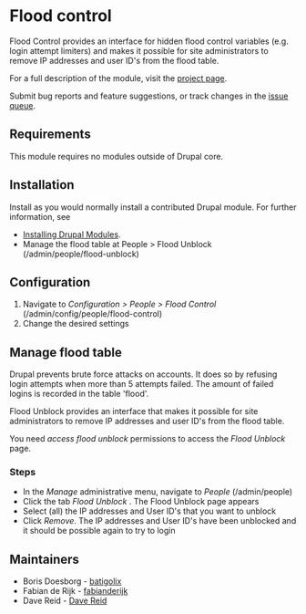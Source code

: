 # Flood control

Flood Control provides an interface for hidden flood control variables (e.g.
login attempt limiters) and makes it possible for site administrators to
remove IP addresses and user ID's from the flood table.

For a full description of the module, visit the
[project page](https://www.drupal.org/project/flood_control).

Submit bug reports and feature suggestions, or track changes in the
[issue queue](https://www.drupal.org/project/issues/flood_control).


## Requirements

This module requires no modules outside of Drupal core.


## Installation

Install as you would normally install a contributed Drupal module. For further
information, see

- [Installing Drupal Modules](https://www.drupal.org/docs/extending-drupal/installing-drupal-modules).
- Manage the flood table at People > Flood Unblock
  (/admin/people/flood-unblock)


## Configuration

1. Navigate to _Configuration > People > Flood Control_
   (/admin/config/people/flood-control)
2. Change the desired settings


## Manage flood table

Drupal prevents brute force attacks on accounts. It does so by refusing login
attempts when more than 5 attempts failed. The amount of failed logins is
recorded in the table 'flood'.

Flood Unblock provides an interface that makes it possible for site
administrators to remove IP addresses and user ID's from the flood table.

You need _access flood unblock_ permissions to access the _Flood Unblock_ page.


### Steps

- In the _Manage_ administrative menu, navigate to _People_ (/admin/people)
- Click the tab _Flood Unblock_ . The Flood Unblock page appears
- Select (all) the IP addresses and User ID's that you want to unblock
- Click _Remove_. The IP addresses and User ID's have been unblocked and it
  should be possible again to try to login


## Maintainers

- Boris Doesborg - [batigolix](https://www.drupal.org/u/batigolix)
- Fabian de Rijk - [fabianderijk](https://www.drupal.org/u/fabianderijk)
- Dave Reid - [Dave Reid](https://www.drupal.org/u/dave-reid)
